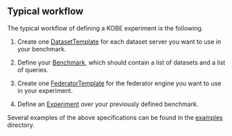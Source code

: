 ## Typical workflow

The typical workflow of defining a KOBE experiment is the following.

1. Create one [DatasetTemplate](operator/docs/api.md#datasettemplate) for each
   dataset server you want to use in your benchmark.

2. Define your [Benchmark](operator/docs/api.md#benchmark), which should contain
   a list of datasets and a list of queries.

3. Create one [FederatorTemplate](operator/docs/api.md#federatortemplate) for
   the federator engine you want to use in your experiment. 

4. Define an [Experiment](operator/docs/api.md#experiment) over your previously
   defined benchmark.

Several examples of the above specifications can be found in the
[examples](examples/) directory.
